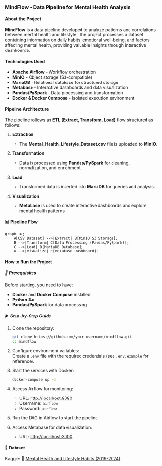### **MindFlow - Data Pipeline for Mental Health Analysis**

#### **About the Project**  
**MindFlow** is a data pipeline developed to analyze patterns and correlations between mental health and lifestyle. The project processes a dataset containing information on daily habits, emotional well-being, and factors affecting mental health, providing valuable insights through interactive dashboards.  

#### **Technologies Used**  
- **Apache Airflow** - Workflow orchestration  
- **MinIO** - Object storage (S3-compatible)  
- **MariaDB** - Relational database for structured storage  
- **Metabase** - Interactive dashboards and data visualization  
- **Pandas/PySpark** - Data processing and transformation  
- **Docker & Docker Compose** - Isolated execution environment  

#### **Pipeline Architecture**  
The pipeline follows an **ETL (Extract, Transform, Load)** flow structured as follows:  

1. **Extraction**  
   - The **Mental_Health_Lifestyle_Dataset.csv** file is uploaded to **MinIO**.  

2. **Transformation**  
   - Data is processed using **Pandas/PySpark** for cleaning, normalization, and enrichment.  

3. **Load**  
   - Transformed data is inserted into **MariaDB** for queries and analysis.  

4. **Visualization**  
   - **Metabase** is used to create interactive dashboards and explore mental health patterns.  

#### **📊 Pipeline Flow**  
```mermaid
graph TD;
    A[CSV Dataset] -->|Extract| B[MinIO S3 Storage];
    B -->|Transform| C[Data Processing (Pandas/PySpark)];
    C -->|Load| D[MariaDB Database];
    D -->|Visualize| E[Metabase Dashboard];
```

#### **How to Run the Project**

##### **📂 Prerequisites**  
Before starting, you need to have:  
- **Docker** and **Docker Compose** installed  
- **Python 3.x**  
- **Pandas/PySpark** for data processing  

##### **▶️ Step-by-Step Guide**  

1. Clone the repository:  
   ```bash
   git clone https://github.com/your-username/mindflow.git  
   cd mindflow
   ```

2. Configure environment variables:  
   Create a `.env` file with the required credentials (see `.env.example` for reference).  

3. Start the services with Docker:  
   ```bash
   docker-compose up -d
   ```

4. Access Airflow for monitoring:  
   - URL: [http://localhost:8080](http://localhost:8080)  
   - Username: `airflow`  
   - Password: `airflow`  

5. Run the DAG in Airflow to start the pipeline.  

6. Access Metabase for data visualization:  
   - URL: [http://localhost:3000](http://localhost:3000)

#### **📜 Dataset**  
Kaggle: 🧠 [Mental Health and Lifestyle Habits (2019-2024)](https://www.kaggle.com/datasets/mental-health-and-lifestyle)
